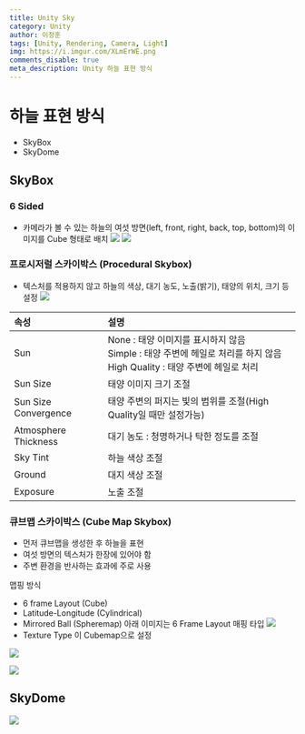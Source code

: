 ```yaml
---
title: Unity Sky
category: Unity
author: 이정훈
tags: [Unity, Rendering, Camera, Light]
img: https://i.imgur.com/XLmErWE.png
comments_disable: true
meta_description: Unity 하늘 표현 방식
---
```


# 하늘 표현 방식
- SkyBox
- SkyDome

## SkyBox

### 6 Sided
- 카메라가 볼 수 있는 하늘의 여섯 방면(left, front, right, back, top, bottom)의 이미지를 Cube 형태로 배치
![](https://i.imgur.com/KIWayuw.png)
![](https://i.imgur.com/sWoau8N.png)

### 프로시저럴 스카이박스 (Procedural Skybox)
- 텍스처를 적용하지 않고 하늘의 색상, 대기 농도, 노출(밝기), 태양의 위치, 크기 등 설정
![](https://i.imgur.com/XLmErWE.png)

|속성|설명|
|:--|:--|
|Sun|None : 태양 이미지를 표시하지 않음<br>Simple : 태양 주변에 헤일로 처리를 하지 않음<br>High Quality : 태양 주변에 헤일로 처리|
|Sun Size|태양 이미지 크기 조절|
|Sun Size Convergence|태양 주변의 퍼지는 빛의 범위를 조절(High Quality일 때만 설정가능)|
|Atmosphere Thickness|대기 농도 : 청명하거나 탁한 정도를 조절|
|Sky Tint|하늘 색상 조절|
|Ground|대지 색상 조절|
|Exposure|노출 조절|

### 큐브맵 스카이박스 (Cube Map Skybox)
- 먼저 큐브맵을 생성한 후 하늘을 표현
- 여섯 방면의 텍스처가 한장에 있어야 함
- 주변 환경을 반사하는 효과에 주로 사용

맵핑 방식 
- 6 frame Layout (Cube)
- Latitude-Longitude (Cylindrical)
- Mirrored Ball (Spheremap)
아래 이미지는 6 Frame Layout 매핑 타입
![](https://i.imgur.com/e29wgMS.png)
- Texture Type 이 Cubemap으로 설정

![](https://i.imgur.com/Faeoe3N.png)

![](https://i.imgur.com/drExpP4.png)


## SkyDome

![](https://i.imgur.com/eswUEaU.png)


